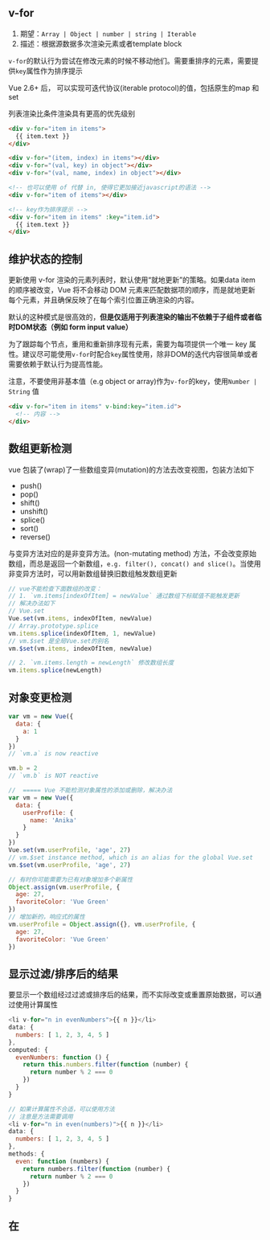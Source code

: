 
## v-for
1. 期望：`Array | Object | number | string | Iterable`
2. 描述：根据源数据多次渲染元素或者template block


`v-for`的默认行为尝试在修改元素的时候不移动他们。需要重排序的元素，需要提供`key`属性作为排序提示

Vue 2.6+ 后， 可以实现可迭代协议(iterable protocol)的值，包括原生的map 和 set

列表渲染比条件渲染具有更高的优先级别

```html
<div v-for="item in items">
  {{ item.text }}
</div>

<div v-for="(item, index) in items"></div>
<div v-for="(val, key) in object"></div>
<div v-for="(val, name, index) in object"></div>

<!-- 也可以使用 of 代替 in, 使得它更加接近javascript的语法 -->
<div v-for="item of items"></div>

<!-- key作为排序提示 -->
<div v-for="item in items" :key="item.id">
  {{ item.text }}
</div>
```

## 维护状态的控制
更新使用 v-for 渲染的元素列表时，默认使用“就地更新”的策略。如果data item的顺序被改变，Vue 将不会移动 DOM 元素来匹配数据项的顺序，而是就地更新每个元素，并且确保反映了在每个索引位置正确渲染的内容。

默认的这种模式是很高效的，**但是仅适用于列表渲染的输出不依赖于子组件或者临时DOM状态（例如 form input value）**

为了跟踪每个节点，重用和重新排序现有元素，需要为每项提供一个唯一 key 属性。建议尽可能使用`v-for`时配合`key`属性使用，除非DOM的迭代内容很简单或者需要依赖于默认行为提高性能。

注意，不要使用非基本值（e.g object or array)作为`v-for`的key，使用`Number | String` 值
```html
<div v-for="item in items" v-bind:key="item.id">
  <!-- 内容 -->
</div>
```

## 数组更新检测
vue 包装了(wrap)了一些数组变异(mutation)的方法去改变视图，包装方法如下
* push()
* pop()
* shift()
* unshift()
* splice()
* sort()
* reverse()

与变异方法对应的是非变异方法。(non-mutating method) 方法，不会改变原始数组，而总是返回一个新数组，`e.g. filter(), concat() and slice()`。当使用非变异方法时，可以用新数组替换旧数组触发数组更新


```js
// vue不能检查下面数组的改变：
// 1. `vm.items[indexOfItem] = newValue` 通过数组下标赋值不能触发更新
// 解决办法如下
// Vue.set
Vue.set(vm.items, indexOfItem, newValue)
// Array.prototype.splice
vm.items.splice(indexOfItem, 1, newValue)
// vm.$set 是全局Vue.set的别名
vm.$set(vm.items, indexOfItem, newValue)

// 2. `vm.items.length = newLength` 修改数组长度
vm.items.splice(newLength)
```


## 对象变更检测
```js
var vm = new Vue({
  data: {
    a: 1
  }
})
// `vm.a` is now reactive

vm.b = 2
// `vm.b` is NOT reactive

//  ===== Vue 不能检测对象属性的添加或删除，解决办法
var vm = new Vue({
  data: {
    userProfile: {
      name: 'Anika'
    }
  }
})
Vue.set(vm.userProfile, 'age', 27)
// vm.$set instance method, which is an alias for the global Vue.set
vm.$set(vm.userProfile, 'age', 27)

// 有时你可能需要为已有对象增加多个新属性
Object.assign(vm.userProfile, {
  age: 27,
  favoriteColor: 'Vue Green'
})
// 增加新的，响应式的属性
vm.userProfile = Object.assign({}, vm.userProfile, {
  age: 27,
  favoriteColor: 'Vue Green'
})
```

## 显示过滤/排序后的结果
要显示一个数组经过过滤或排序后的结果，而不实际改变或重置原始数据，可以通过使用计算属性

```js
<li v-for="n in evenNumbers">{{ n }}</li>
data: {
  numbers: [ 1, 2, 3, 4, 5 ]
},
computed: {
  evenNumbers: function () {
    return this.numbers.filter(function (number) {
      return number % 2 === 0
    })
  }
}

// 如果计算属性不合适，可以使用方法
// 注意是方法需要调用
<li v-for="n in even(numbers)">{{ n }}</li>
data: {
  numbers: [ 1, 2, 3, 4, 5 ]
},
methods: {
  even: function (numbers) {
    return numbers.filter(function (number) {
      return number % 2 === 0
    })
  }
}
```

## 在 <template> 上使用 v-for
类似于 v-if，你也可以利用带有 v-for 的 <template> 来循环渲染包含多个元素的内容


## 在组件上使用v-for
```html
<!-- 在组件上使用v-for与普通元素一样 -->
<!-- 在组件上使用v-for, key 属性是必须的 -->
<my-component v-for="item in items" :key="item.id"></my-component>
```

## v-for 与 v-if
不建议同时使用 v-if 和 v-for，当 v-if 与 v-for 一起使用时，v-for 具有比 v-if 更高的优先级。这意味着v-if会在每一个迭代中运行
